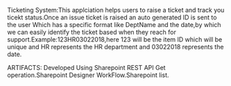 Ticketing System:This applciation helps users to raise a ticket and track you ticekt status.Once an issue ticket is raised an auto generated ID is sent to the user 
Which has a specific format like DeptName and the date,by which we can easily identify the ticket based when they reach for support.Example:123HR03022018,here 123 will be the item ID which will be unique and HR represents the HR department
and 03022018 represents the date.

ARTIFACTS:
Developed Using Sharepoint REST API Get operation.Sharepoint Designer WorkFlow.Sharepoint list.